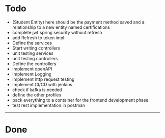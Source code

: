 # Todo

- (Student Entity) here should be the payment method saved and a relationship to a new entity named certifications
- complete jwt spring security without refresh
- add Refresh to token impl
- Define the services
- Start writing controllers
- unit testing services
- unit testing controllers
- Define the controllers
- implement openAPI
- implement Logging
- implement http request testing
- implement CI/CD with jenkins
- check if kafka is needed
- define the other profiles
- pack everything to a container for the frontend development phase
- test rest implementation in postman

-----

# Done